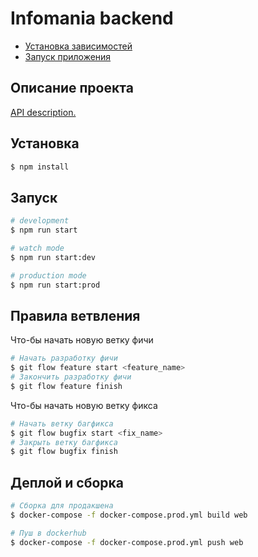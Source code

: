 # Infomania backend

- [Установка зависимостей](#Установка)
- [Запуск приложения](#Запуск)

## Описание проекта

[API description.](http://api.infomania.ru)

## Установка

```bash
$ npm install
```

## Запуск

```bash
# development
$ npm run start

# watch mode
$ npm run start:dev

# production mode
$ npm run start:prod
```

## Правила ветвления

Что-бы начать новую ветку фичи

```bash
# Начать разработку фичи
$ git flow feature start <feature_name>
# Закончить разработку фичи
$ git flow feature finish
```

Что-бы начать новую ветку фикса

```bash
# Начать ветку багфикса
$ git flow bugfix start <fix_name>
# Закрыть ветку багфикса
$ git flow bugfix finish
```

## Деплой и сборка

```bash
# Сборка для продакшена
$ docker-compose -f docker-compose.prod.yml build web

# Пуш в dockerhub
$ docker-compose -f docker-compose.prod.yml push web
```